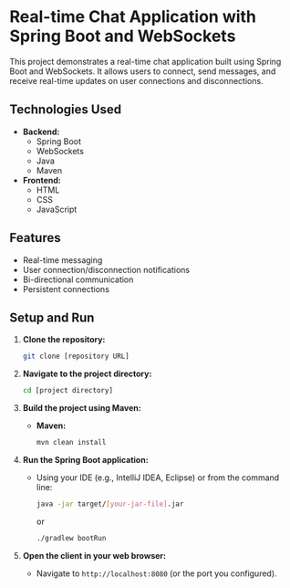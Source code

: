 # Real-time Chat Application with Spring Boot and WebSockets

This project demonstrates a real-time chat application built using Spring Boot and WebSockets. It allows users to connect, send messages, and receive real-time updates on user connections and disconnections.

## Technologies Used

* **Backend:**
    * Spring Boot
    * WebSockets
    * Java
    * Maven
* **Frontend:**
    * HTML
    * CSS
    * JavaScript

## Features

* Real-time messaging
* User connection/disconnection notifications
* Bi-directional communication
* Persistent connections

## Setup and Run

1.  **Clone the repository:**

    ```bash
    git clone [repository URL]
    ```

2.  **Navigate to the project directory:**

    ```bash
    cd [project directory]
    ```

3.  **Build the project using Maven:**

    * **Maven:**

        ```bash
        mvn clean install
        ```

4.  **Run the Spring Boot application:**

    * Using your IDE (e.g., IntelliJ IDEA, Eclipse) or from the command line:

        ```bash
        java -jar target/[your-jar-file].jar
        ```
        or
        ```bash
        ./gradlew bootRun
        ```

5.  **Open the client in your web browser:**

    * Navigate to `http://localhost:8080` (or the port you configured).
